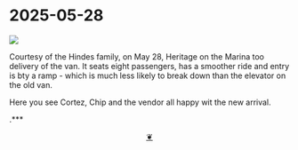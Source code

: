 # 2025-05-28

![](https://photos.fife.usercontent.google.com/pw/AP1GczNqsQHlRKrjHMh-4et1k32ZQ-pb_s3X8o2abhMIXMnda-H_AJVf0XpoNQ=w1080-h846-s-no-gm?authuser=0 )

Courtesy of the Hindes family, on May 28, Heritage on the Marina too delivery of the van. It seats eight passengers, has a smoother ride and entry is bty a ramp - which is much less likely to break down than the elevator on the old van. 

Here you see Cortez, Chip and the vendor all happy wit the new arrival.

.***

<center title="Hello! Click me to go up to the top" ><a class=aDingbat href=javascript:window.scrollTo(0,0);> ❦ </a></center>
